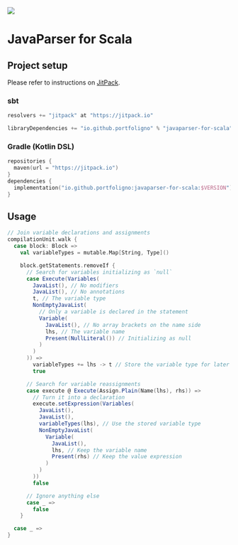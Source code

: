 [![](https://jitpack.io/v/io.github.portfoligno/javaparser-for-scala.svg)](
https://jitpack.io/#io.github.portfoligno/javaparser-for-scala/$VERSION)
# JavaParser for Scala


Project setup
----
Please refer to instructions on [JitPack](https://jitpack.io/#io.github.portfoligno/javaparser-for-scala/$VERSION).

### sbt
```scala
resolvers += "jitpack" at "https://jitpack.io"

libraryDependencies += "io.github.portfoligno" % "javaparser-for-scala" % VERSION
```

### Gradle (Kotlin DSL)
```kotlin
repositories {
  maven(url = "https://jitpack.io")
}
dependencies {
  implementation("io.github.portfoligno:javaparser-for-scala:$VERSION")
}
```


Usage
---

```scala
// Join variable declarations and assignments
compilationUnit.walk {
  case block: Block =>
    val variableTypes = mutable.Map[String, Type]()

    block.getStatements.removeIf {
      // Search for variables initializing as `null`
      case Execute(Variables(
        JavaList(), // No modifiers
        JavaList(), // No annotations
        t, // The variable type
        NonEmptyJavaList(
          // Only a variable is declared in the statement
          Variable(
            JavaList(), // No array brackets on the name side
            lhs, // The variable name
            Present(NullLiteral()) // Initializing as null
          )
        )
      )) =>
        variableTypes += lhs -> t // Store the variable type for later use
        true

      // Search for variable reassignments
      case execute @ Execute(Assign.Plain(Name(lhs), rhs)) =>
        // Turn it into a declaration
        execute.setExpression(Variables(
          JavaList(),
          JavaList(),
          variableTypes(lhs), // Use the stored variable type
          NonEmptyJavaList(
            Variable(
              JavaList(),
              lhs, // Keep the variable name
              Present(rhs) // Keep the value expression
            )
          )
        ))
        false

      // Ignore anything else
      case _ =>
        false
    }

  case _ =>
}
```
